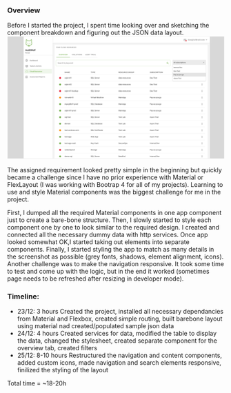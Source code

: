 ### Overview
Before I started the project, I spent time looking over and sketching the component breakdown and figuring out the JSON data layout.
![Tux, the Linux mascot](https://raw.githubusercontent.com/ToaIgnika/ng-project-test/master/src/assets/img/pastedImage.png)

The assigned requirement looked pretty simple in the beginning but quickly became a challenge since I have no prior experience with Material or FlexLayout (I was working with Bootrap 4 for all of my projects). Learning to use and style Material components was the biggest challenge for me in the project. 

First, I dumped all the required Material components in one app component just to create a bare-bone structure. Then, I slowly started to style each component one by one to look similar to the required design. I created and connected all the necessary dummy data with http services. Once app looked somewhat OK,I started taking out elements into separate components. Finally, I started styling the app to match as many details in the screenshot as possible (grey fonts, shadows, element alignment, icons). Another challenge was to make the navigation responsive. It took some time to test and come up with the logic, but in the end it worked (sometimes page needs to be refreshed after resizing in developer mode).


### Timeline: 

- 23/12: 3 hours
Created the project, installed all necessary dependancies from Material and Flexbox, created simple routing, built barebone layout using material nad created/populated sample json data
- 24/12: 4 hours
Created services for data, modified the table to display the data, changed the stylesheet, created separate component for the overview tab, created filters
- 25/12: 8-10 hours 
Restructured the navigation and content components, added custom icons, made navigation and search elements responsive, finilized the styling of the layout

Total time = ~18-20h
